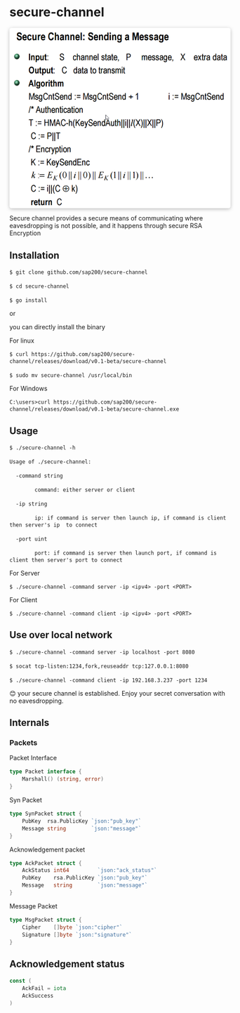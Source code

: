 # secure-channel

<p>
  <img src="./sc.png" align="center" style="box-shadow: 0px 2px 8px rgba(0, 0, 0, 0.26); border-radius: 5px;"/>
</p>

Secure channel provides a secure means of communicating where eavesdropping is not possible, and it happens through secure RSA Encryption 

## Installation

```
$ git clone github.com/sap200/secure-channel

$ cd secure-channel

$ go install 
```

or 

you can directly install the binary

For linux

```
$ curl https://github.com/sap200/secure-channel/releases/download/v0.1-beta/secure-channel

$ sudo mv secure-channel /usr/local/bin
```

For Windows

```
C:\users>curl https://github.com/sap200/secure-channel/releases/download/v0.1-beta/secure-channel.exe
```

## Usage

```
$ ./secure-channel -h

Usage of ./secure-channel:

  -command string

    	command: either server or client

  -ip string

    	ip: if command is server then launch ip, if command is client then server's ip  to connect

  -port uint

    	port: if command is server then launch port, if command is client then server's port to connect
```

For Server

```
$ ./secure-channel -command server -ip <ipv4> -port <PORT>
```

For Client 

```
$ ./secure-channel -command client -ip <ipv4> -port <PORT>
```

## Use over local network

```
$ ./secure-channel -command server -ip localhost -port 8080

$ socat tcp-listen:1234,fork,reuseaddr tcp:127.0.0.1:8080

$ ./secure-channel -command client -ip 192.168.3.237 -port 1234

```


😊 your secure channel is established. Enjoy your secret conversation with no eavesdropping.

## Internals

### Packets

Packet Interface

```go
type Packet interface {
	Marshall() (string, error)
}
```

Syn Packet

``` go
type SynPacket struct {
	PubKey  rsa.PublicKey `json:"pub_key"`
	Message string        `json:"message"`
}
```

Acknowledgement packet

``` go
type AckPacket struct {
	AckStatus int64         `json:"ack_status"`
	PubKey    rsa.PublicKey `json:"pub_key"`
	Message   string        `json:"message"`
}
```

Message Packet

```go
type MsgPacket struct {
	Cipher    []byte `json:"cipher"`
	Signature []byte `json:"signature"`
}
```

## Acknowledgement status

```go
const (
	AckFail = iota
	AckSuccess
)
```



